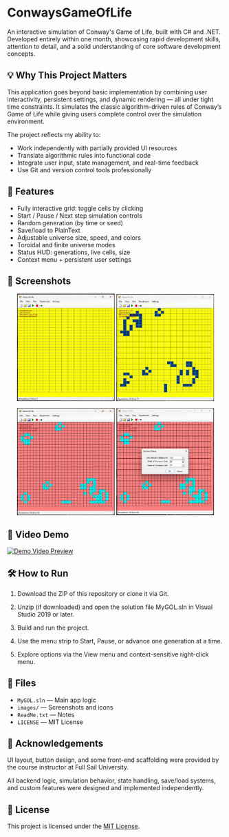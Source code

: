 # ConwaysGameOfLife
An interactive simulation of Conway's Game of Life, built with C# and .NET. Developed entirely within one month, showcasing rapid development skills, attention to detail, and a solid understanding of core software development concepts.

## 💡 Why This Project Matters

This application goes beyond basic implementation by combining user interactivity, persistent settings, and dynamic rendering — all under tight time constraints. It simulates the classic algorithm-driven rules of Conway’s Game of Life while giving users complete control over the simulation environment. 

The project reflects my ability to:
- Work independently with partially provided UI resources
- Translate algorithmic rules into functional code
- Integrate user input, state management, and real-time feedback
- Use Git and version control tools professionally

## 🚀 Features

- Fully interactive grid: toggle cells by clicking
- Start / Pause / Next step simulation controls
- Random generation (by time or seed)
- Save/load to PlainText
- Adjustable universe size, speed, and colors
- Toroidal and finite universe modes
- Status HUD: generations, live cells, size
- Context menu + persistent user settings

## 📸 Screenshots

<p align="center">
  <img src="images/GOLscreenshot1.jpg" width="45%" />
  <img src="images/GOLscreenshot2.jpg" width="45%" />
</p>
<p align="center">
  <img src="images/GOLscreenshot3.jpg" width="45%" />
  <img src="images/GOLscreenshot4.jpg" width="45%" />
</p>

## 🎥 Video Demo

[![Demo Video Preview](https://img.youtube.com/vi/SHXQwAPDEpQ/hqdefault.jpg)](https://youtube.com/shorts/SHXQwAPDEpQ?feature=share)

## 🛠️ How to Run

1. Download the ZIP of this repository or clone it via Git.

2. Unzip (if downloaded) and open the solution file MyGOL.sln in Visual Studio 2019 or later.

3. Build and run the project.

4. Use the menu strip to Start, Pause, or advance one generation at a time.

5. Explore options via the View menu and context-sensitive right-click menu.

## 📁 Files

- `MyGOL.sln` — Main app logic
- `images/` — Screenshots and icons
- `ReadMe.txt` — Notes
- `LICENSE` — MIT License

## 📌 Acknowledgements

UI layout, button design, and some front-end scaffolding were provided by the course instructor at Full Sail University.

All backend logic, simulation behavior, state handling, save/load systems, and custom features were designed and implemented independently.

## 📝 License

This project is licensed under the [MIT License](LICENSE).
